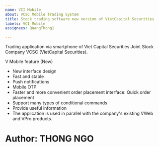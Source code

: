 ```yaml
---
name: VCI Mobile
about: VCSC Mobile Trading System
title: Stock trading software new version of VietCapital Securities
labels: VCI Mobile
assignees: QuangThong1

---
```


Trading application via smartphone of Viet Capital Securities Joint Stock Company VCSC 
 (VietCapital Securities).

 V Mobile feature (New)
 - New interface design
 - Fast and stable
 - Push notifications
 - Mobile OTP
 - Faster and more convenient order placement interface: Quick order placement
 - Support many types of conditional commands
 - Provide useful information
 - The application is used in parallel with the company's existing VWeb and VPro products.

 # Author: THONG NGO
